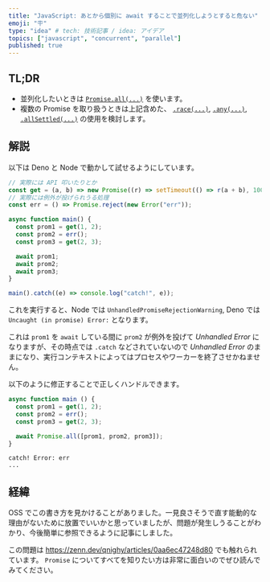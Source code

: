 ```yaml
---
title: "JavaScript: あとから個別に await することで並列化しようとすると危ない"
emoji: "🪧"
type: "idea" # tech: 技術記事 / idea: アイデア
topics: ["javascript", "concurrent", "parallel"]
published: true
---
```


## TL;DR

- 並列化したいときは [`Promise.all(...)`](https://developer.mozilla.org/en-US/docs/Web/JavaScript/Reference/Global_Objects/Promise/all) を使います。
- 複数の Promise を取り扱うときは上記含めた、 [`.race(...)`](https://developer.mozilla.org/en-US/docs/Web/JavaScript/Reference/Global_Objects/Promise/race), [`.any(...)`](https://developer.mozilla.org/en-US/docs/Web/JavaScript/Reference/Global_Objects/Promise/any), [`.allSettled(...)`](https://developer.mozilla.org/en-US/docs/Web/JavaScript/Reference/Global_Objects/Promise/allSettled) の使用を検討します。

## 解説

以下は Deno と Node で動かして試せるようにしています。

```js
// 実際には API 叩いたりとか
const get = (a, b) => new Promise((r) => setTimeout(() => r(a + b), 100));
// 実際には例外が投げられうる処理
const err = () => Promise.reject(new Error("err"));

async function main() {
  const prom1 = get(1, 2);
  const prom2 = err();
  const prom3 = get(2, 3);

  await prom1;
  await prom2;
  await prom3;
}

main().catch((e) => console.log("catch!", e));
```

これを実行すると、Node では `UnhandledPromiseRejectionWarning`, Deno では `Uncaught (in promise) Error:` となります。

これは `prom1` を `await` している間に `prom2` が例外を投げて _Unhandled Error_ になりますが、その時点では `.catch` などされていないので _Unhandled Error_ のままになり、実行コンテキストによってはプロセスやワーカーを終了させかねません。

以下のように修正することで正しくハンドルできます。

```js
async function main () {
  const prom1 = get(1, 2);
  const prom2 = err();
  const prom3 = get(2, 3);

  await Promise.all([prom1, prom2, prom3]);
}
```

```
catch! Error: err
...
```

## 経緯

OSS でこの書き方を見かけることがありました。一見良さそうで直す能動的な理由がないために放置でいいかと思っていましたが、問題が発生しうることがわかり、今後簡単に参照できるように記事にしました。

この問題は https://zenn.dev/qnighy/articles/0aa6ec47248d80 でも触れられています。 `Promise` についてすべてを知りたい方は非常に面白いのでぜひ読んでみてください。
